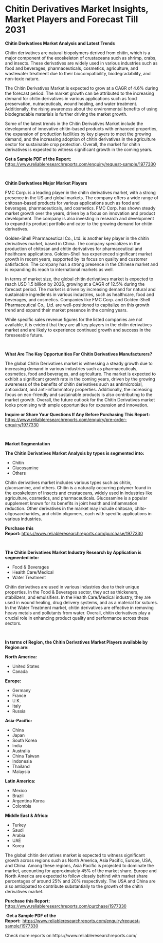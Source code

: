 <p><h1>Chitin Derivatives Market Insights, Market Players and Forecast Till 2031</h1></p><p><strong>Chitin Derivatives Market Analysis and Latest Trends</strong></p>
<p><p>Chitin derivatives are natural biopolymers derived from chitin, which is a major component of the exoskeleton of crustaceans such as shrimp, crabs, and insects. These derivatives are widely used in various industries such as food and beverages, pharmaceuticals, cosmetics, agriculture, and wastewater treatment due to their biocompatibility, biodegradability, and non-toxic nature.</p><p>The Chitin Derivatives Market is expected to grow at a CAGR of 4.6% during the forecast period. The market growth can be attributed to the increasing demand for chitin derivatives in various applications such as food preservation, nutraceuticals, wound healing, and water treatment. Additionally, the rising awareness about the environmental benefits of using biodegradable materials is further driving the market growth.</p><p>Some of the latest trends in the Chitin Derivatives Market include the development of innovative chitin-based products with enhanced properties, the expansion of production facilities by key players to meet the growing demand, and the increasing adoption of chitin derivatives in the agriculture sector for sustainable crop protection. Overall, the market for chitin derivatives is expected to witness significant growth in the coming years.</p></p>
<p><strong>Get a Sample PDF of the Report:&nbsp;</strong> <a href="https://www.reliableresearchreports.com/enquiry/request-sample/1977330">https://www.reliableresearchreports.com/enquiry/request-sample/1977330</a></p>
<p>&nbsp;</p>
<p><strong>Chitin Derivatives Major Market Players</strong></p>
<p><p>FMC Corp. is a leading player in the chitin derivatives market, with a strong presence in the US and global markets. The company offers a wide range of chitosan-based products for various applications such as food and beverages, pharmaceuticals, and cosmetics. FMC Corp. has shown steady market growth over the years, driven by a focus on innovation and product development. The company is also investing in research and development to expand its product portfolio and cater to the growing demand for chitin derivatives.</p><p>Golden-Shell Pharmaceutical Co., Ltd. is another key player in the chitin derivatives market, based in China. The company specializes in the production of chitosan and chitin derivatives for pharmaceutical and healthcare applications. Golden-Shell has experienced significant market growth in recent years, supported by its focus on quality and customer satisfaction. The company has a strong presence in the Chinese market and is expanding its reach to international markets as well.</p><p>In terms of market size, the global chitin derivatives market is expected to reach USD 1.5 billion by 2026, growing at a CAGR of 12.5% during the forecast period. The market is driven by increasing demand for natural and sustainable ingredients in various industries, such as healthcare, food and beverages, and cosmetics. Companies like FMC Corp. and Golden-Shell Pharmaceutical Co., Ltd. are well-positioned to capitalize on this growth trend and expand their market presence in the coming years.</p><p>While specific sales revenue figures for the listed companies are not available, it is evident that they are all key players in the chitin derivatives market and are likely to experience continued growth and success in the foreseeable future.</p></p>
<p>&nbsp;</p>
<p><strong>What Are The Key Opportunities For Chitin Derivatives Manufacturers?</strong></p>
<p><p>The global Chitin Derivatives market is witnessing a steady growth due to increasing demand in various industries such as pharmaceuticals, cosmetics, food and beverages, and agriculture. The market is expected to exhibit a significant growth rate in the coming years, driven by the growing awareness of the benefits of chitin derivatives such as antimicrobial, antioxidant, and anti-inflammatory properties. Additionally, the increasing focus on eco-friendly and sustainable products is also contributing to the market growth. Overall, the future outlook for the Chitin Derivatives market looks promising with ample opportunities for expansion and innovation.</p></p>
<p><strong>Inquire or Share Your Questions If Any Before Purchasing This Report:</strong> <a href="https://www.reliableresearchreports.com/enquiry/pre-order-enquiry/1977330">https://www.reliableresearchreports.com/enquiry/pre-order-enquiry/1977330</a></p>
<p>&nbsp;</p>
<p><strong>Market Segmentation</strong></p>
<p><strong>The Chitin Derivatives Market Analysis by types is segmented into:</strong></p>
<p><ul><li>Chitin</li><li>Glucosamine</li><li>Others</li></ul></p>
<p><p>Chitin derivatives market includes various types such as chitin, glucosamine, and others. Chitin is a naturally occurring polymer found in the exoskeleton of insects and crustaceans, widely used in industries like agriculture, cosmetics, and pharmaceuticals. Glucosamine is a popular supplement known for its benefits in joint health and inflammation reduction. Other derivatives in the market may include chitosan, chito-oligosaccharides, and chitin oligomers, each with specific applications in various industries.</p></p>
<p><strong>Purchase this Report:&nbsp;</strong><a href="https://www.reliableresearchreports.com/purchase/1977330">https://www.reliableresearchreports.com/purchase/1977330</a></p>
<p>&nbsp;</p>
<p><strong>The Chitin Derivatives Market Industry Research by Application is segmented into:</strong></p>
<p><ul><li>Food & Beverages</li><li>Health Care/Medical</li><li>Water Treatment</li></ul></p>
<p><p>Chitin derivatives are used in various industries due to their unique properties. In the Food & Beverages sector, they act as thickeners, stabilizers, and emulsifiers. In the Health Care/Medical industry, they are used in wound healing, drug delivery systems, and as a material for sutures. In the Water Treatment market, chitin derivatives are effective in removing heavy metals and pollutants from water. Overall, chitin derivatives play a crucial role in enhancing product quality and performance across these sectors.</p></p>
<p>&nbsp;</p>
<p><strong>In terms of Region, the Chitin Derivatives Market Players available by Region are:</strong></p>
<p>
    <p> <strong> North America: </strong>
        <ul>
            <li>United States</li>
            <li>Canada</li>
        </ul>
        </p> 
    <p> <strong> Europe: </strong>
        <ul>
            <li>Germany</li>
            <li>France</li>
            <li>U.K.</li>
            <li>Italy</li>
            <li>Russia</li>
        </ul>
        </p> 
    <p> <strong> Asia-Pacific: </strong>
        <ul>
            <li>China</li>
            <li>Japan</li>
            <li>South Korea</li>
            <li>India</li>
            <li>Australia</li>
            <li>China Taiwan</li>
            <li>Indonesia</li>
            <li>Thailand</li>
            <li>Malaysia</li>
        </ul>
        </p> 
    <p> <strong> Latin America: </strong>
        <ul>
            <li>Mexico</li>
            <li>Brazil</li>
            <li>Argentina Korea</li>
            <li>Colombia</li>
        </ul>
        </p> 
    <p> <strong> Middle East & Africa: </strong>
        <ul>
            <li>Turkey</li>
            <li>Saudi</li>
            <li>Arabia</li>
            <li>UAE</li>
            <li>Korea</li>
        </ul>
    </p>
    </p>
<p><p>The global chitin derivatives market is expected to witness significant growth across regions such as North America, Asia Pacific, Europe, USA, and China. Among these regions, Asia Pacific is projected to dominate the market, accounting for approximately 45% of the market share. Europe and North America are expected to follow closely behind with market share percentages of around 25% and 20% respectively. The USA and China are also anticipated to contribute substantially to the growth of the chitin derivatives market.</p></p>
<p><strong>Purchase this Report: </strong><a href="https://www.reliableresearchreports.com/purchase/1977330">https://www.reliableresearchreports.com/purchase/1977330</a></p>
<p>&nbsp;<strong>Get a Sample PDF of the Report:&nbsp;&nbsp;</strong><a href="https://www.reliableresearchreports.com/enquiry/request-sample/1977330">https://www.reliableresearchreports.com/enquiry/request-sample/1977330</a></p>
<p><strong></strong></p>
<p>Check more reports on https://www.reliableresearchreports.com/</p>